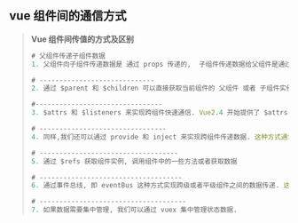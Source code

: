 ##  vue 组件间的通信方式

> **Vue 组件间传值的方式及区别** 
>
> ```js
> # 父组件传递子组件数据 
> 1. 父组件向子组件传递数据是 通过 props 传递的,  子组件传递数据给父组件是通过 $emit 触发事件来做到的. 
> 
> # -----------------------------
> 2. 通过 $parent 和 $children 可以直接获取当前组件的 父组件 或者 子组件实例
> 
> #--------------------------------
> 3. $attrs 和 $listeners 来实现跨组件快速通信. Vue2.4 开始提供了 $attrs 和 $listeners 来解决这个问题. 这种方式在 中间组件中如果不使用, 就不需要再声明 props, 可以直接向下传递. 
> 
> # --------------------------------
> 4. 同样,我们还可以通过 provide 和 inject 来实现跨组件传递数据. 这种方式通常在写插件的时候才会使用. 一般在开发业务代码的时候尽量不要使用, 会导致数据的来源不明确.
> 
> # -----------------------------------
> 5. 通过 $refs 获取组件实例, 调用组件中的一些方法或者获取数据
> 
> # ------------------------------------
> 6. 通过事件总线, 即 eventBus 这种方式实现跨级或者平级组件之间的数据传递. 这种方式使用的是中央事件总线的方式实现的.
> 
> # -------------------------------------
> 7. 如果数据需要集中管理, 我们可以通过 vuex 集中管理状态数据. 
> ```